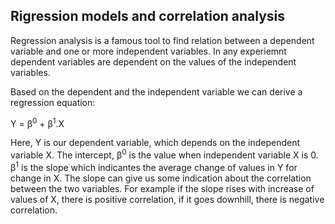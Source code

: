 ## Rigression models and correlation analysis

Regression analysis is a famous tool to find relation between a dependent variable and one or more independent variables. In any experiemnt dependent variables are dependent on the values of the independent variables. 

Based on the dependent and the independent variable we can derive a regression equation:

Y = β<sup>0</sup> + β<sup>1</sup>.X

Here, Y is our dependent variable, which depends on the independent variable X.   The intercept, β<sup>0</sup> is the value when independent variable X is 0. β<sup>1</sup> is the slope which indicantes the average change of values in Y for change in X. The slope can give us some indication about the correlation between the two variables. For example if the slope rises with increase of values of X, there is positive correlation, if it goes downhill, there is negative correlation. 



